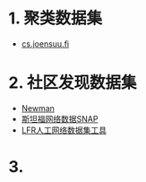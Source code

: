 


# 1. 聚类数据集

+ [cs.joensuu.fi](http://cs.joensuu.fi/sipu/datasets/)



# 2. 社区发现数据集

+ [Newman](http://www-personal.umich.edu/~mejn/netdata/)  
+ [斯坦福网络数据SNAP](http://snap.stanford.edu/data/index.html)  
+ [LFR人工网络数据集工具](http://santo.fortunato.googlepages.com/benchmark.tgz)  



# 3. 


